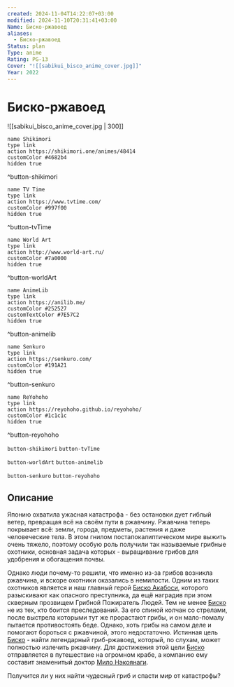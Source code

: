 ```yaml
---
created: 2024-11-04T14:22:07+03:00
modified: 2024-11-10T20:31:41+03:00
Name: Биско-ржавоед
aliases:
  - Биско-ржавоед
Status: plan
Type: anime
Rating: PG-13
Cover: "![[sabikui_bisco_anime_cover.jpg]]"
Year: 2022
---
```


# Биско-ржавоед

![[sabikui_bisco_anime_cover.jpg | 300]]

```button
name Shikimori
type link
action https://shikimori.one/animes/48414
customColor #4682b4
hidden true
```
^button-shikimori

```button
name TV Time
type link
action https://www.tvtime.com/
customColor #997f00
hidden true
```
^button-tvTime

```button
name World Art
type link
action http://www.world-art.ru/
customColor #7a0000
hidden true
```
^button-worldArt

```button
name AnimeLib
type link
action https://anilib.me/
customColor #252527
customTextColor #7E57C2
hidden true
```
^button-animelib

```button
name Senkuro
type link
action https://senkuro.com/
customColor #191A21
hidden true
```
^button-senkuro

```button
name ReYohoho
type link
action https://reyohoho.github.io/reyohoho/
customColor #1c1c1c
hidden true
```
^button-reyohoho

`button-shikimori` `button-tvTime`

`button-worldArt` `button-animelib`

`button-senkuro` `button-reyohoho`

## Описание

Японию охватила ужасная катастрофа - без остановки дует гиблый ветер, превращая всё на своём пути в ржавчину. Ржавчина теперь покрывает всё: земли, города, предметы, растения и даже человеческие тела. В этом гнилом постапокалиптическом мире выжить очень тяжело, поэтому особую роль получили так называемые грибные охотники, основная задача которых - выращивание грибов для удобрения и обогащения почвы.

Однако люди почему-то решили, что именно из-за грибов возникла ржавчина, и вскоре охотники оказались в немилости. Одним из таких охотников является и наш главный герой [Биско Акабоси](https://shikimori.one/characters/169280-bisco-akaboshi), которого разыскивают как опасного преступника, да ещё наградив при этом скверным прозвищем Грибной Пожиратель Людей. Тем не менее [Биско](https://shikimori.one/characters/169280-bisco-akaboshi) не из тех, кто боится преследований. За его спиной колчан со стрелами, после выстрела которыми тут же прорастают грибы, и он мало-помалу пытается противостоять беде. Однако, хоть грибы на самом деле и помогают бороться с ржавчиной, этого недостаточно. Истинная цель [Биско](https://shikimori.one/characters/169280-bisco-akaboshi) - найти легендарный гриб-ржавоед, который, по слухам, может полностью излечить ржавчину. Для достижения этой цели [Биско](https://shikimori.one/characters/169280-bisco-akaboshi) отправляется в путешествие на огромном крабе, а компанию ему составит знаменитый доктор [Мило Нэкоянаги](https://shikimori.one/characters/193812-milo-nekoyanagi).

Получится ли у них найти чудесный гриб и спасти мир от катастрофы?
